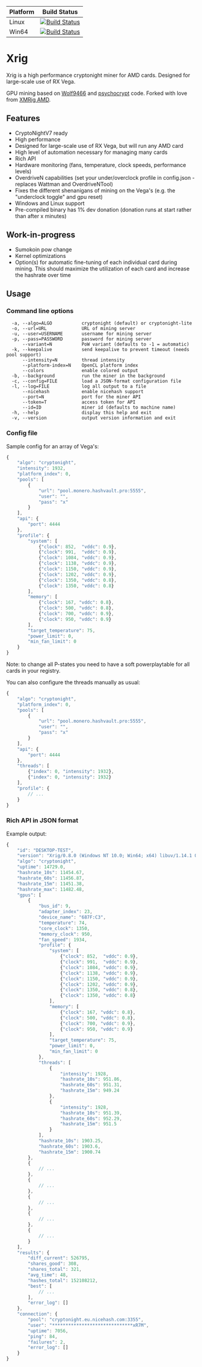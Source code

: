 | Platform | Build Status |
| --- | --- |
| Linux | [![Build Status](https://travis-ci.org/arnesson/xrig.svg?branch=master)](https://travis-ci.org/arnesson/xrig) |
| Win64 | [![Build Status](https://ci.appveyor.com/api/projects/status/github/arnesson/xrig?branch=master&svg=true)](https://ci.appveyor.com/project/arnesson/xrig) |


# Xrig
Xrig is a high performance cryptonight miner for AMD cards. Designed for large-scale use of RX Vega.

GPU mining based on [Wolf9466](https://github.com/OhGodAPet) and [psychocrypt](https://github.com/psychocrypt) code. Forked with love from [XMRig AMD](https://github.com/xmrig/xmrig-amd).
<!--
<img src="https://i.imgur.com/TFncsi7.png" width="696" >
-->
## Features
* CryptoNightV7 ready
* High performance
* Designed for large-scale use of RX Vega, but will run any AMD card
* High level of automation necessary for managing many cards
* Rich API
* Hardware monitoring (fans, temperature, clock speeds, performance levels)
* OverdriveN capabilities (set your under/overclock profile in config.json - replaces Wattman and OverdriveNTool)
* Fixes the different shenanigans of mining on the Vega's (e.g. the "underclock toggle" and gpu reset)
* Windows and Linux support
* Pre-compiled binary has 1% dev donation (donation runs at start rather than after x minutes)

## Work-in-progress
* Sumokoin pow change
* Kernel optimizations
* Option(s) for automatic fine-tuning of each individual card during mining. This should maximize the utilization of each card and increase the hashrate over time

## Usage

### Command line options
```
  -a, --algo=ALGO           cryptonight (default) or cryptonight-lite
  -o, --url=URL             URL of mining server
  -u, --user=USERNAME       username for mining server
  -p, --pass=PASSWORD       password for mining server
      --variant=N           PoW variant (defaults to -1 = automatic)
  -k, --keepalive           send keepalive to prevent timeout (needs pool support)
      --intensity=N         thread intensity
      --platform-index=N    OpenCL platform index
      --colors              enable colored output
  -b, --background          run the miner in the background
  -c, --config=FILE         load a JSON-format configuration file
  -l, --log=FILE            log all output to a file
      --nicehash            enable nicehash support
      --port=N              port for the miner API
      --token=T             access token for API
      --id=ID               miner id (defaults to machine name)
  -h, --help                display this help and exit
  -v, --version             output version information and exit
```

### Config file
Sample config for an array of Vega's:
```js
{
    "algo": "cryptonight",
    "intensity": 1932,
    "platform_index": 0,
    "pools": [
        {
            "url": "pool.monero.hashvault.pro:5555",
            "user": "",
            "pass": "x"
        }
    ],
    "api": {
        "port": 4444
    },
    "profile": {
        "system": [
            {"clock": 852,  "vddc": 0.9},
            {"clock": 991,  "vddc": 0.9},
            {"clock": 1084, "vddc": 0.9},
            {"clock": 1138, "vddc": 0.9},
            {"clock": 1150, "vddc": 0.9},
            {"clock": 1202, "vddc": 0.9},
            {"clock": 1350, "vddc": 0.8},
            {"clock": 1350, "vddc": 0.8}
        ],
        "memory": [
            {"clock": 167, "vddc": 0.8},
            {"clock": 500, "vddc": 0.8},
            {"clock": 700, "vddc": 0.9},
            {"clock": 950, "vddc": 0.9}
        ],
        "target_temperature": 75,
        "power_limit": 0,
        "min_fan_limit": 0
    }
}
```
Note: to change all P-states you need to have a soft powerplaytable for all cards in your registry.

You can also configure the threads manually as usual:
```js
{
    "algo": "cryptonight",
    "platform_index": 0,
    "pools": [
        {
            "url": "pool.monero.hashvault.pro:5555",
            "user": "",
            "pass": "x"
        }
    ],
    "api": {
        "port": 4444
    },
    "threads": [
        {"index": 0, "intensity": 1932},
        {"index": 0, "intensity": 1932}
    ],
    "profile": {
        // ...
    }
}
```

### Rich API in JSON format

Example output:
```js
{
    "id": "DESKTOP-TEST",
    "version": "Xrig/0.8.0 (Windows NT 10.0; Win64; x64) libuv/1.14.1 OpenCL/2.0 libmicrohttpd/0.9.58 msvc/2017",
    "algo": "cryptonight",
    "uptime": 14729.0,
    "hashrate_10s": 11454.67,
    "hashrate_60s": 11456.87,
    "hashrate_15m": 11451.38,
    "hashrate_max": 11482.48,
    "gpus": [
        {
            "bus_id": 9,
            "adapter_index": 23,
            "device_name": "687F:C3",
            "temperature": 74,
            "core_clock": 1350,
            "memory_clock": 950,
            "fan_speed": 1934,
            "profile": {
                "system": [
                    {"clock": 852,  "vddc": 0.9},
                    {"clock": 991,  "vddc": 0.9},
                    {"clock": 1084, "vddc": 0.9},
                    {"clock": 1138, "vddc": 0.9},
                    {"clock": 1150, "vddc": 0.9},
                    {"clock": 1202, "vddc": 0.9},
                    {"clock": 1350, "vddc": 0.8},
                    {"clock": 1350, "vddc": 0.8}
                ],
                "memory": [
                    {"clock": 167, "vddc": 0.8},
                    {"clock": 500, "vddc": 0.8},
                    {"clock": 700, "vddc": 0.9},
                    {"clock": 950, "vddc": 0.9}
                ],
                "target_temperature": 75,
                "power_limit": 0,
                "min_fan_limit": 0
            },
            "threads": [
                {
                    "intensity": 1928,
                    "hashrate_10s": 951.86,
                    "hashrate_60s": 951.31,
                    "hashrate_15m": 949.24
                },
                {
                    "intensity": 1928,
                    "hashrate_10s": 951.39,
                    "hashrate_60s": 952.29,
                    "hashrate_15m": 951.5
                }
            ],
            "hashrate_10s": 1903.25,
            "hashrate_60s": 1903.6,
            "hashrate_15m": 1900.74
        },
        {
            // ...
        },
        {
            // ...
        },
        {
            // ...
        },
        {
            // ...
        },
        {
            // ...
        }
    ],
    "results": {
        "diff_current": 526795,
        "shares_good": 308,
        "shares_total": 321,
        "avg_time": 48,
        "hashes_total": 152108212,
        "best": [
            // ...
        ],
        "error_log": []
    },
    "connection": {
        "pool": "cryptonight.eu.nicehash.com:3355",
        "user": "******************************xR7M",
        "uptime": 7056,
        "ping": 84,
        "failures": 2,
        "error_log": []
    }
}
```
